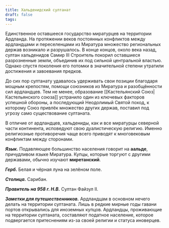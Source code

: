 ```yaml
---
title: Хальденидский султанат
draft: false
tags:
---
```

Единственное оставшееся государство миратурцев на территории Ардланда. На протяжении веков постоянных конфликтов между ардландцами и переселенцами из Миратура множество региональных держав возникало и разрушалось. В конце концов, около века назад, султан хальденидов Самир III Строитель покорил оставшиеся разрозненные земли, объединив их под сильной центральной властью. Однако спустя поколения его потомки в значительной степени утратили достижения и завоевания предков.

До сих пор султанату удавалось удерживать свои позиции благодаря мощным крепостям, помощи союзников из Миратура и разобщённости сил ардландцев. Тем не менее, образование [[Кастельянский Союз|Кастельянского союза]] устранило один из ключевых факторов успешной обороны, а последующий Неодолимый Святой поход, к которому Союз привлёк множество других держав, поставил под угрозу само существование султаната.

В отличие от ардландцев, хальдениды, как и все миратурцы северной части континента, исповедуют свою дуалистическую религию. Именно религиозные противоречия чаще всего приводят к многовековым конфликтам между сторонами.

***Язык.*** Подавляющее большинство населения говорит на **аальде**, причудливом языке Миратура. Купцы, которые торгуют с другими державами, обычно изучают **миретанский**.

***Герб.*** Белая и чёрная луна на зелёном поле.

***Столица.*** Сарибан.

***Правитель на 958 г. Н.В.*** Султан Файзул II.

***Заметки для путешественников.*** Ардландцам в основном нечего делать на территории султаната. Лишь в редкие мирные годы гавани портов открывались для иноземных купцов. Ардландцы, проживающие на территории султаната, составляют податное население, которое подвергается притеснениям из-за своей религии и статуса иноверцев.
